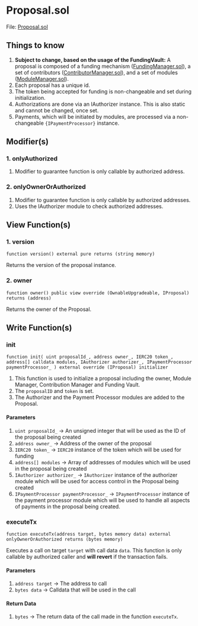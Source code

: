 # Proposal.sol
File: [Proposal.sol](../../src/proposal/Proposal.sol)

## Things to know

1. **Subject to change, based on the usage of the FundingVault:** A proposal is composed of a funding mechanism ([FundingManager.sol](../../src/proposal/base/FundingManager.sol)), a set of contributors ([ContributorManager.sol](../../src/proposal/base/ContributorManager.sol)), and a set of modules ([ModuleManager.sol](../../src/proposal/base/ModuleManager.sol)).
2. Each proposal has a unique id.
3. The token being accepted for funding is non-changeable and set during initialization.
4. Authorizations are done via an IAuthorizer instance. This is also static and cannot be changed, once set.
5. Payments, which will be initiated by modules, are processed via a non-changeable `{IPaymentProcessor}` instance.

## Modifier(s)

### 1. onlyAuthorized

1. Modifier to guarantee function is only callable by authorized address.

### 2. onlyOwnerOrAuthorized

1. Modifier to guarantee function is only callable by authorized addresses.
2. Uses the IAuthorizer module to check authorized addresses.

## View Function(s)

### 1. version

`function version() external pure returns (string memory)`

Returns the version of the proposal instance.

### 2. owner

`function owner() public view override (OwnableUpgradeable, IProposal) returns (address)`

Returns the owner of the Proposal.

## Write Function(s)

### init

`function init( uint proposalId_, address owner_, IERC20 token_, address[] calldata modules, IAuthorizer authorizer_, IPaymentProcessor paymentProcessor_ ) external override (IProposal) initializer`

1. This function is used to initialize a proposal including the owner, Module Manager, Contribution Manager and Funding Vault.
2. The `proposalID` and `token` is set.
3. The Authorizer and the Payment Processor modules are added to the Proposal.

#### Parameters

1. `uint proposalId_` -> An unsigned integer that will be used as the ID of the proposal being created
2. `address owner_` -> Address of the owner of the proposal
3. `IERC20 token_` -> `IERC20` instance of the token which will be used for funding
4. `address[] modules` -> Array of addresses of modules which will be used in the proposal being created 
5. `IAuthorizer authorizer_` -> `IAuthorizer` instance of the authorizer module which will be used for access control in the Proposal being created
6. `IPaymentProcessor paymentProcessor_` -> `IPaymentProcessor` instance of the payment processor module which will be used to handle all aspects of payments in the proposal being created.

### executeTx

`function executeTx(address target, bytes memory data) external onlyOwnerOrAuthorized returns (bytes memory)`

Executes a call on target `target` with call data `data`. This function is only callable by authorized caller and **will revert** if the transaction fails.

#### Parameters

1. `address target` -> The address to call
2. `bytes data` -> Calldata that will be used in the call

#### Return Data

1. `bytes` -> The return data of the call made in the function `executeTx`.